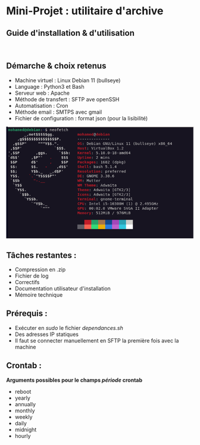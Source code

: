 # Mini-Projet : utilitaire d'archive

## **Guide d'installation & d'utilisation**

<br>

## Démarche & choix retenus

- Machine virtuel : Linux Debian 11 (bullseye)
- Language : Python3 et Bash
- Serveur web : Apache
- Méthode de transfert : SFTP ave openSSH
- Automatisation : Cron
- Méthode email : SMTPS avec gmail
- Fichier de configuration : format json (pour la lisibilité)

![alt text](neofetch.png)

## Tâches restantes :

- Compression en .zip
- Fichier de log
- Correctifs
- Documentation utilisateur d'installation
- Mémoire technique

## Prérequis :

- Exécuter en _sudo_ le fichier _dependances.sh_
- Des adresses IP statiques
- Il faut se connecter manuellement en SFTP la première fois avec la machine

## Crontab :

**Arguments possibles pour le champs _période_ crontab**

- reboot
- yearly
- annually
- monthly
- weekly
- daily
- midnight
- hourly
